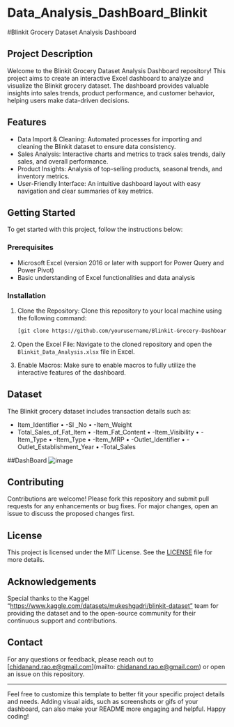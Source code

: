# Data_Analysis_DashBoard_Blinkit

#Blinkit Grocery Dataset Analysis Dashboard
## Project Description
Welcome to the Blinkit Grocery Dataset Analysis Dashboard repository! This project aims to create an interactive Excel dashboard to analyze and visualize the Blinkit grocery dataset. The dashboard provides valuable insights into sales trends, product performance, and customer behavior, helping users make data-driven decisions.
## Features

- Data Import & Cleaning: Automated processes for importing and cleaning the Blinkit dataset to ensure data consistency.
- Sales Analysis: Interactive charts and metrics to track sales trends, daily sales, and overall performance.
- Product Insights: Analysis of top-selling products, seasonal trends, and inventory metrics.
- User-Friendly Interface: An intuitive dashboard layout with easy navigation and clear summaries of key metrics.

## Getting Started

To get started with this project, follow the instructions below:

### Prerequisites

- Microsoft Excel (version 2016 or later with support for Power Query and Power Pivot)
- Basic understanding of Excel functionalities and data analysis

### Installation

1. Clone the Repository: Clone this repository to your local machine using the following command:
    ```bash
    [git clone https://github.com/yourusername/Blinkit-Grocery-Dashboard.git](https://github.com/Chidanand-Rao/Data_Analysis_DashBoard_Blinkit.git)
    ```

2. Open the Excel File: Navigate to the cloned repository and open the `Blinkit_Data_Analysis.xlsx` file in Excel.

3. Enable Macros: Make sure to enable macros to fully utilize the interactive features of the dashboard.

## Dataset

The Blinkit grocery dataset includes transaction details such as:
-	Item_Identifier
•	-Sl _No
•	-Item_Weight
-	Total_Sales_of_Fat_Item
•	-Item_Fat_Content
•	-Item_Visibility
•	-Item_Type
•	-Item_Type
•	-Item_MRP
•	-Outlet_Identifier
•	-Outlet_Establishment_Year
•	-Total_Sales

##DashBoard
![image](https://github.com/user-attachments/assets/55a603d1-d77f-4b3f-91bc-7945a0e6613a)

 
## Contributing

Contributions are welcome! Please fork this repository and submit pull requests for any enhancements or bug fixes. For major changes, open an issue to discuss the proposed changes first.

## License

This project is licensed under the MIT License. See the [LICENSE](./LICENSE) file for more details.

## Acknowledgements

Special thanks to the Kaggel “https://www.kaggle.com/datasets/mukeshgadri/blinkit-dataset” team for providing the dataset and to the open-source community for their continuous support and contributions.

## Contact

For any questions or feedback, please reach out to [chidanand.rao.e@gmail.com](mailto:  chidanand.rao.e@gmail.com) or open an issue on this repository.

---
Feel free to customize this template to better fit your specific project details and needs. Adding visual aids, such as screenshots or gifs of your dashboard, can also make your README more engaging and helpful. Happy coding!
